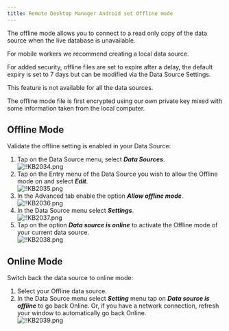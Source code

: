 ```yaml
---
title: Remote Desktop Manager Android set Offline mode
---
```

The offline mode allows you to connect to a read only copy of the data source when the live database is unavailable.

For mobile workers we recommend creating a local data source.

For added security, offline files are set to expire after a delay, the default expiry is set to 7 days but can be modified via the Data Source Settings.

This feature is not available for all the data sources.

The offline mode file is first encrypted using our own private key mixed with some information taken from the local computer.

## Offline Mode

Validate the offline setting is enabled in your Data Source:

1. Tap on the Data Source menu, select ***Data Sources***.  
![!!KB2034.png](https://webdevolutions.azureedge.net/docs/en/kb/KB2034.png)
1. Tap on the Entry menu of the Data Source you wish to allow the Offline mode on and select ***Edit***.  
![!!KB2035.png](https://webdevolutions.azureedge.net/docs/en/kb/KB2035.png)
1. In the Advanced tab enable the option ***Allow offline mode***.  
![!!KB2036.png](https://webdevolutions.azureedge.net/docs/en/kb/KB2036.png)
1. In the Data Source menu select ***Settings***.  
![!!KB2037.png](https://webdevolutions.azureedge.net/docs/en/kb/KB2037.png)
1. Tap on the option ***Data source is online*** to activate the Offline mode of your current data source.  
![!!KB2038.png](https://webdevolutions.azureedge.net/docs/en/kb/KB2038.png)

## Online Mode

Switch back the data source to online mode:
1. Select your Offline data source.
1. In the Data Source menu select ***Setting*** menu tap on ***Data source is offline*** to go back Online. Or, if you have a network connection, refresh your window to automatically go back Online.  
![!!KB2039.png](https://webdevolutions.azureedge.net/docs/en/kb/KB2039.png)
